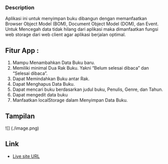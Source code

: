 ### Description
Aplikasi ini untuk menyimpan buku dibangun dengan memanfaatkan Browser Object Model (BOM), Document Object Model (DOM), dan Event. Untuk Mencegah data tidak hilang dari aplikasi maka dimanfaatkan fungsi web storage dari web client agar aplikasi berjalan optimal.

## Fitur App : 

1. Mampu Menambahkan Data Buku baru. 
2. Memiliki minimal Dua Rak Buku. Yakni “Belum selesai dibaca” dan “Selesai dibaca”. 
3. Dapat Memindahkan Buku antar Rak. 
4. Dapat Menghapus Data Buku. 
5. Dapat mencari buku berdasarkan judul buku, Penulis, Genre, dan Tahun. 
7. Dapat mengedit data buku
8. Manfaatkan localStorage dalam Menyimpan Data Buku.

## Tampilan
![] (./image.png)

## Link

- [Live site URL](https://bookappme.vercel.app/)